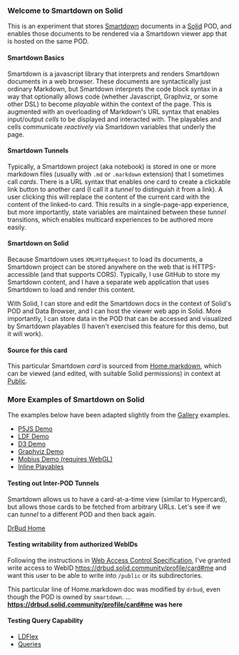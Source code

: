 ### Welcome to Smartdown on Solid

This is an experiment that stores [Smartdown](https://smartdown.io) documents in a [Solid](https://solid.github.io/information/) POD, and enables those documents to be rendered via a Smartdown viewer app that is hosted on the same POD.

#### Smartdown Basics

Smartdown is a javascript library that interprets and renders Smartdown documents in a web browser. These documents are syntactically just ordinary Markdown, but Smartdown interprets the code block syntax in a way that optionally allows code (whether Javascript, Graphviz, or some other DSL) to become *playable* within the context of the page. This is augmented with an overloading of Markdown's URL syntax that enables input/output *cells* to be displayed and interacted with. The playables and cells communicate *reactively* via Smartdown variables that underly the page.


#### Smartdown Tunnels

Typically, a Smartdown project (aka notebook) is stored in one or more markdown files (usually with `.md` or `.markdown` extension) that I sometimes call *cards*. There is a URL syntax that enables one card to create a clickable link button to another card (I call it a *tunnel* to distinguish it from a link). A user clicking this will replace the content of the current card with the content of the linked-to card. This results in a single-page-app experience, but more importantly, state variables are maintained between these *tunnel* transitions, which enables multicard experiences to be authored more easily.


#### Smartdown on Solid

Because Smartdown uses `XMLHttpRequest` to load its documents, a Smartdown project can be stored anywhere on the web that is HTTPS-accessible (and that supports CORS). Typically, I use GitHub to store my Smartdown content, and I have a separate web application that uses Smartdown to load and render this content.

With Solid, I can store and edit the Smartdown docs in the context of Solid's POD and Data Browser, and I can host the viewer web app in Solid. More importantly, I can store data in the POD that can be accessed and visualized by Smartdown playables (I haven't exercised this feature for this demo, but it will work).


#### Source for this card

This particular Smartdown *card* is sourced from [Home.markdown](https://smartdown.solid.community/public/Home.markdown), which can be viewed (and edited, with suitable Solid permissions) in context at [Public](https://smartdown.solid.community/public/).


### More Examples of Smartdown on Solid

The examples below have been adapted slightly from the [Gallery](https://smartdown.site) examples.

- [P5JS Demo](:@/public/P5JS.markdown)
- [LDF Demo](:@/public/LDF.markdown)
- [D3 Demo](:@/public/D3.markdown)
- [Graphviz Demo](:@/public/Graphviz.markdown)
- [Mobius Demo (requires WebGL)](:@/public/Mobius.markdown)
- [Inline Playables](:@/public/Inlines.markdown)


#### Testing out Inter-POD Tunnels

Smartdown allows us to have a card-at-a-time view (similar to Hypercard), but allows those cards to be fetched from arbitrary URLs. Let's see if we can *tunnel* to a different POD and then back again.

[DrBud Home](:@https://drbud.solid.community/public/Home.markdown)


#### Testing writability from authorized WebIDs

Following the instructions in [Web Access Control Specification](https://github.com/solid/web-access-control-spec), I've granted write access to WebID https://drbud.solid.community/profile/card#me and want this user to be able to write into `/public` or its subdirectories.

This particular line of Home.markdown doc was modified by `drbud`, even though the POD is owned by `smartdown`. ... **https://drbud.solid.community/profile/card#me was here**


#### Testing Query Capability

- [LDFlex](:@/public/SolidLDFlex.markdown)
- [Queries](:@/public/SolidQueries.markdown)

